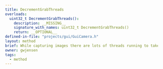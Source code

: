```yaml
---
title: DecrementGrabThreads
overloads:
  uint32_t DecrementGrabThreads():
    description: __MISSING__
    signature_with_names: uint32_t DecrementGrabThreads()
    return: __OPTIONAL__
defined-in-file: "projects/gui/GuiCamera.h"
layout: method
brief: While capturing images there are lots of threads running to take those images from the image buffer and save them (GrabAndSaveImageTask). Whenever a thread associated with this camera finishes its work, it calls this function to decrease the count of the number of threads accessing this object.
owner: gwjensen
tags:
  - method
---
```

